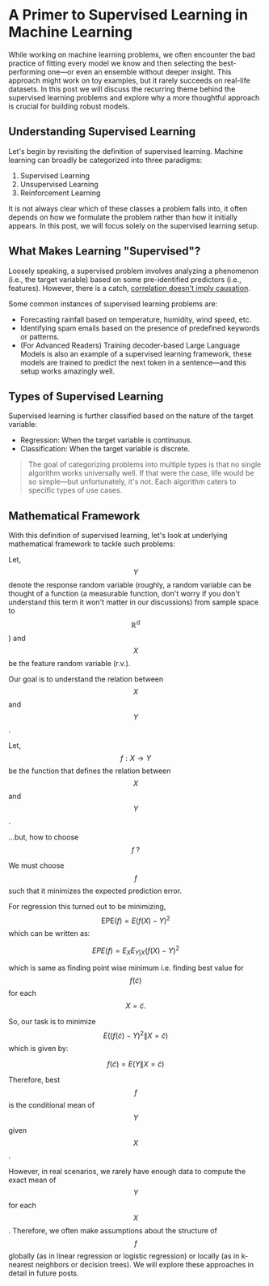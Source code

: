 # A Primer to Supervised Learning in Machine Learning

While working on machine learning problems, we often encounter the bad practice of fitting every model we know and then selecting the best-performing one—or even an ensemble without deeper insight. This approach might work on toy examples, but it rarely succeeds on real-life datasets. In this post we will discuss the recurring theme behind the supervised learning problems and explore why a more thoughtful approach is crucial for building robust models.

## Understanding Supervised Learning

Let's begin by revisiting the definition of supervised learning. Machine learning can broadly be categorized into three paradigms:

1. Supervised Learning
2. Unsupervised Learning
3. Reinforcement Learning

It is not always clear which of these classes a problem falls into, it often depends on how we formulate the problem rather than how it initially appears. In this post, we will focus solely on the supervised learning setup.

## What Makes Learning "Supervised"?

Loosely speaking, a supervised problem involves analyzing a phenomenon (i.e., the target variable) based on some pre-identified predictors (i.e., features). However, there is a catch, [correlation doesn't imply causation](https://simple.wikipedia.org/wiki/Correlation#Correlation_vs_causation).

Some common instances of supervised learning problems are:

* Forecasting rainfall based on temperature, humidity, wind speed, etc.
* Identifying spam emails based on the presence of predefined keywords or patterns.
* (For Advanced Readers) Training decoder-based Large Language Models is also an example of a supervised learning framework, these models are trained to predict the next token in a sentence—and this setup works amazingly well.

## Types of Supervised Learning

Supervised learning is further classified based on the nature of the target variable:

* Regression: When the target variable is continuous.
* Classification: When the target variable is discrete.

> The goal of categorizing problems into multiple types is that no single algorithm works universally well. If that were the case, life would be so simple—but unfortunately, it's not. Each algorithm caters to specific types of use cases.

## Mathematical Framework

With this definition of supervised learning, let's look at underlying mathematical framework to tackle such problems:

Let, $$Y$$ denote the response random variable (roughly, a random variable can be thought of a function (a measurable function, don't worry if you don't understand this term it won't matter in our discussions) from sample space to $$\mathbb{R^d}$$) and $$X$$ be the feature random variable (r.v.).

Our goal is to understand the relation between $$X$$ and $$Y$$.

Let, $$f:X\to Y$$ be the function that defines the relation between $$X$$ and $$Y$$. 

...but, how to choose $$f~?$$ 

We must choose $$f$$ such that it minimizes the expected prediction error.

For regression this turned out to be minimizing, $$\text{EPE}(f) = E(f(X)-Y)^2$$ which can be written as:

$$ EPE(f) = E_{X}E_{Y|X}(f(X)-Y)^2 $$

which is same as finding point wise minimum i.e. finding best value for $$f(\tilde{c})$$ for each $$X = \tilde{c}.$$ 

So, our task is to minimize $$E((f(\tilde{c})-Y)^2\|X=\tilde{c})$$ which is given by:

$$f(\tilde{c}) = E(Y\|X=\tilde{c})$$

Therefore, best $$f$$ is the conditional mean of $$Y$$ given $$X$$.

However, in real scenarios, we rarely have enough data to compute the exact mean of $$Y$$ for each $$X$$. Therefore, we often make assumptions about the structure of $$f$$ globally (as in linear regression or logistic regression) or locally (as in k-nearest neighbors or decision trees). We will explore these approaches in detail in future posts.
